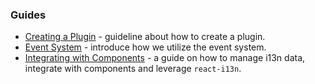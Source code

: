 ### Guides

- [Creating a Plugin](./createPlugins.md) - guideline about how to create a plugin.
- [Event System](./eventSystem.md) - introduce how we utilize the event system.
- [Integrating with Components](./integrateWithComponents.md) - a guide on how to manage i13n data, integrate with components and leverage `react-i13n`.
